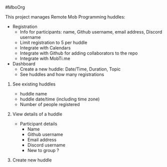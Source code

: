 #MboOrg

This project manages Remote Mob Programming huddles:

* Registration
  + Info for participants: name, Github username, email address, Discord username
  + Limit registration to 5 per huddle
  + Integrate with Calendars
  + Integrate with Github for adding collaborators to the repo
  + Integrate with MobTi.me
* Dashboard
  + Create a new huddle: Date/Time, Duration, Topic
  + See huddles and how many registrations

1. See existing huddles
   - huddle name
   - huddle date/time (including time zone)
   - Number of people registered

2. View details of a huddle
   - Participant details
     - Name
     - Github username
     - Email address
     - Discord username
     - New to group ?

3. Create new huddle